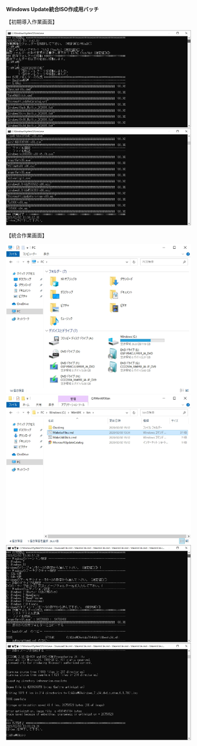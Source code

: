 **Windows Update統合ISO作成用バッチ**  
  
【初期導入作業画面】  
  
![導入作業01](https://github.com/office-itou/Windows/blob/master/New-Project/Make_ISO_files/picture/01.Initial-Downloader.01.jpg)  
![導入作業02](https://github.com/office-itou/Windows/blob/master/New-Project/Make_ISO_files/picture/01.Initial-Downloader.02.jpg)  
  
【統合作業画面】  
  
![統合作業01](https://github.com/office-itou/Windows/blob/master/New-Project/Make_ISO_files/picture/02.%E7%B5%B1%E5%90%88%E4%BD%9C%E6%A5%AD.01.jpg)  
![統合作業02](https://github.com/office-itou/Windows/blob/master/New-Project/Make_ISO_files/picture/02.%E7%B5%B1%E5%90%88%E4%BD%9C%E6%A5%AD.02.jpg)  
![統合作業03](https://github.com/office-itou/Windows/blob/master/New-Project/Make_ISO_files/picture/02.%E7%B5%B1%E5%90%88%E4%BD%9C%E6%A5%AD.03.jpg)  
![統合作業04](https://github.com/office-itou/Windows/blob/master/New-Project/Make_ISO_files/picture/02.%E7%B5%B1%E5%90%88%E4%BD%9C%E6%A5%AD.04.jpg)  
